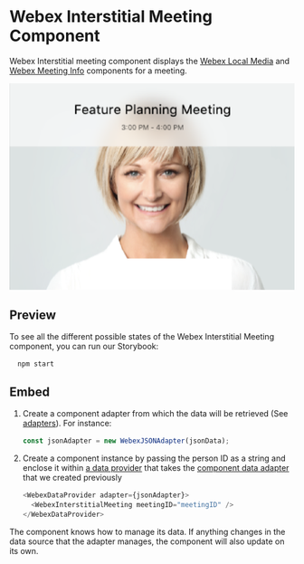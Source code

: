 # Webex Interstitial Meeting Component

Webex Interstitial meeting component displays the [Webex Local Media](../WebexLocalMedia) and [Webex Meeting Info](../WebexMeetingInfo) components for a meeting.

<p align="center">
  <img src="./WebexInterstitialMeeting.png" alt="Default Webex Interstitial Meeting" />
</p>

## Preview

To see all the different possible states of the Webex Interstitial Meeting component, you can run our Storybook:

```shell
  npm start
```

## Embed

1.  Create a component adapter from which the data will be retrieved (See [adapters](../../adapters)). For instance:

    ```js
    const jsonAdapter = new WebexJSONAdapter(jsonData);
    ```

2.  Create a component instance by passing the person ID as a string and
    enclose it within [a data provider](../WebexDataProvider/WebexDataProvider.js)
    that takes the [component data adapter](../../adapters/WebexJSONAdapter.js) that we created previously

    ```js
    <WebexDataProvider adapter={jsonAdapter}>
      <WebexInterstitialMeeting meetingID="meetingID" />
    </WebexDataProvider>
    ```

The component knows how to manage its data. If anything changes in the data source that the adapter manages, the component will also update on its own.
